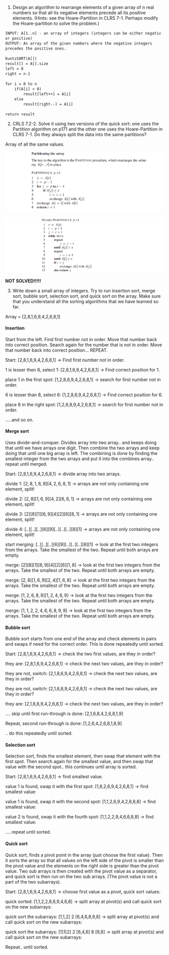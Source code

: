 1. Design an algorithm to rearrange elements of a given array of *n* real numbers so that all its negative elements precede all its positive elements. (Hints: see the Hoare-Partition in CLRS 7-1. Perhaps modify the Hoare-partition to solve the problem.)

```pseudocode
INPUT: A[1..n] - an array of integers (integers can be either negativ or positive)
OUTPUT: An array of the given numbers where the negative integers precedes the positive ones.

KuntzSORT(A[])
result[] = A[].size
left = 0
right = n-1

for i = 0 to n
	if(A[i] < 0)
		result[left++] = A[i]
	else
		result[right--] = A[i]
		
return result
```

2. CRLS 7.2-2. Solve it using two versions of the quick sort: one uses the Partition algorithm on p171 and the other one uses the Hoare-Partition in CLRS 7-1. Do they always split the data into the same partitions?

Array of all the same values.

![](.\img\26.png)

![](.\img\27.png)

**NOT SOLVED!!!!!**

3. Write down a small array of integers. Try to run insertion sort, merge sort, bubble sort, selection sort, and quick sort on the array. Make sure that you understand all the sorting algorithms that we have learned so far. 

Array  = [2,8,1,6,9,4,2,6,8,1]

#### Insertion

Start from the left. Find first number not in order. Move that number back into correct position. Search again for the number that is not in order. Move that number back into correct position... REPEAT.

Start: [2,8,1,6,9,4,2,6,8,1] -> Find first number not in order.

1 is lesser then 8, select 1: [2,8,1,6,9,4,2,6,8,1] -> Find correct position for 1.

place 1 in the first spot: [1,2,8,6,9,4,2,6,8,1] -> search for first number not in order.

6 is lesser than 8, select 6: [1,2,8,6,9,4,2,6,8,1] -> Find correct position for 6.

place 6 in the right spot: [1,2,6,8,9,4,2,6,8,1] -> search for first number not in order.

.....and so on.

#### Merge sort

Uses divide-and-conquer. Divides array into two array.. and keeps doing that until we have arrays one digit. Then combine the two arrays and keep doing that until one big array is left. The combining is done by finding the smallest integer from the two arrays and put it into the combines array.. repeat until merged.

Start: [2,8,1,6,9,4,2,6,8,1] -> divide array into two arrays.

divide 1: $[2,8,1,6,9] [4,2,6,8,1]$  -> arrays are not only containing one element, split!

divide 2: $[2,8] [1,6,9] [4,2] [6,8,1]$  -> arrays are not only containing one element, split!

divide 3: $[2][8] [1][6,9] [4][2] [6][8,1]$  -> arrays are not only containing one element, split!

divide 4: $[..][..] [..][6][9] [..][..] [..][8][1]$  -> arrays are not only containing one element, split!

start merging: $[..][..] [..][6][9] [..][..] [..][8][1]$  -> look at the first two integers from the arrays. Take the smallest of the two. Repeat until both arrays are empty.

merge: $[2][8] [1][6,9] [4][2] [6][1,8]$ -> look at the first two integers from the arrays. Take the smallest of the two. Repeat until both arrays are empty.

merge:  $[2,8] [1,6,9] [2,4] [1,6,8]$  -> look at the first two integers from the arrays. Take the smallest of the two. Repeat until both arrays are empty.

merge:  $[1,2,6,8,9][1,2,4,6,9]$  -> look at the first two integers from the arrays. Take the smallest of the two. Repeat until both arrays are empty.

merge:  $[1,1,2,2,4,6,6,8,9,9]$  -> look at the first two integers from the arrays. Take the smallest of the two. Repeat until both arrays are empty.

#### Bubble sort

Bubble sort starts from one end of the array and check elements in pairs and swaps if need for the correct order. This is done repeatedly until sorted.

Start: [2,8,1,6,9,4,2,6,8,1] -> check the two first values, are they in order?

they are: [2,8,1,6,9,4,2,6,8,1] -> check the next two values, are they in order?

they are not, switch: [2,1,8,6,9,4,2,6,8,1] -> check the next two values, are they in order?

they are not, switch: [2,1,6,8,9,4,2,6,8,1] -> check the next two values, are they in order?

they are: [2,1,6,8,9,4,2,6,8,1] -> check the next two values, are they in order?

.... skip until first run-through is done:  [2,1,6,8,4,2,6,8,1,9]

Repeat, second run-through is done: [1,2,6,4,2,6,8,1,8,9]

.. do this repeatedly until sorted.

#### Selection sort

Selection sort, finds the smallest element, then swap that element with the first spot. Then search again for the smallest value, and then swap that value with the second spot.. this continues until array is sorted.

Start: [2,8,1,6,9,4,2,6,8,1] -> find smallest value.

value 1 is found, swap it with the first spot: [1,8,2,6,9,4,2,6,8,1] -> find smallest value:

value 1 is found, swap it with the second spot: [1,1,2,6,9,4,2,6,8,8] -> find smallest value:

value 2 is found, swap it with the fourth spot: [1,1,2,2,9,4,6,6,8,8] -> find smallest value:

.....repeat until sorted.

#### Quick sort

Quick sort, finds a pivot point in the array (just choose the first value). Then it sorts the array so that all values on the left side of the pivot is smaller than the pivot value and the elements on the right side is greater than the pivot value. Two sub arrays is then created with the pivot value as a separator, and quick sort is then run on the two sub arrays. (The pivot value is not a part of the two subarrays).

Start: [2,8,1,6,9,4,2,6,8,1] -> choose first value as a pivot, quick sort values:

quick sorted: [1,1,2,2,8,6,9,4,6,8] -> split array at pivot(s) and call quick sort on the new subarrays:

quick sort the subarrays:  [1,1,2] 2 [6,4,6,8,9,8] -> split array at pivot(s) and call quick sort on the new subarrays:

quick sort the subarrays:  [1]1[2] 2 [6,4,6] 8 [9,8] -> split array at pivot(s) and call quick sort on the new subarrays:

Repeat.. until sorted.